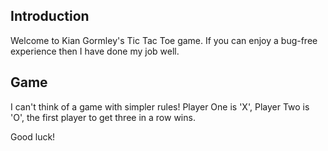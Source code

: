 

## Introduction
Welcome to Kian Gormley's Tic Tac Toe game.  If you can enjoy a bug-free experience then I have done my job well.

## Game
I can't think of a game with simpler rules!  Player One is 'X', Player Two is 'O', the first player to get three in a row wins.  

Good luck!
